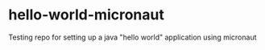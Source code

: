 # hello-world-micronaut
Testing repo for setting up a java "hello world" application using micronaut
